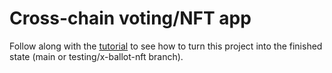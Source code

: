 # Cross-chain voting/NFT app

Follow along with the [tutorial](https://cheerful-axolotl-7c4ac6.netlify.app/docs/quickstart/tutorial1) to see how to turn this project into the finished state (main or testing/x-ballot-nft branch).
